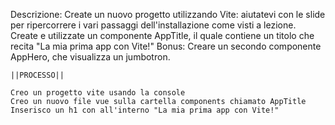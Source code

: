 Descrizione:
    Create un nuovo progetto utilizzando Vite: aiutatevi con le slide per ripercorrere i vari passaggi dell'installazione come visti a lezione.
    Create e utilizzate un componente AppTitle, il quale contiene un titolo che recita "La mia prima app con Vite!"
    Bonus:
    Creare un secondo componente AppHero, che visualizza un jumbotron.

    ||PROCESSO||

    Creo un progetto vite usando la console
    Creo un nuovo file vue sulla cartella components chiamato AppTitle
    Inserisco un h1 con all'interno "La mia prima app con Vite!"